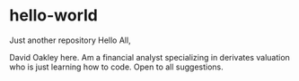 # hello-world
Just another repository
Hello All,

David Oakley here. Am a financial analyst specializing in derivates valuation who is just learning how to code. Open to all suggestions.
